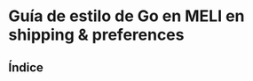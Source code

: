 <!--

Como editar este documento:

- Comenta todos los cambios primero creando una issue de Github.
- Actualice la tabla de contenido a medida que se agreguen o eliminen nuevas secciones.
- Usa tablas, una al lado de la otra para ejemplos de código. Como se explica a continuación.

Ejemplos de código:

Usar 2 espacios para indentar. Debes mantener un estado horizontal en las tablas una al lado de la otra.

Para el código de ejemplo, usar tablas una al lado de la otra, siguiendo el siguiente snippet.

~~~
<table>
<thead><tr><th>Bad</th><th>Good</th></tr></thead>
<tbody>
<tr><td>

```go
CÓDIGO INCORRECTO AQUÍ
```

</td><td>

```go
CÓDIGO CORRECTO AQUÍ
```

</td></tr>
</tbody></table>
~~~

(Necesitas dejar líneas vacías entre los <td> y los ejemplos de códigos para que Markdown pueda interpretarlo correctamente.)

Si necesitas añadir etiquetas o descripciones debajo de los ejemplos de código, debes añadir otra fila antes de la línea </tbody></table>.

~~~
<tr>
<td>DESCRIPCIÓN DE CÓDIGO INCORRECTO</td>
<td>DESCRIPCIÖN DE CÓDIGO CORRECTO</td>
</tr>
~~~

-->

# Guía de estilo de Go en MELI en shipping & preferences


## Índice
